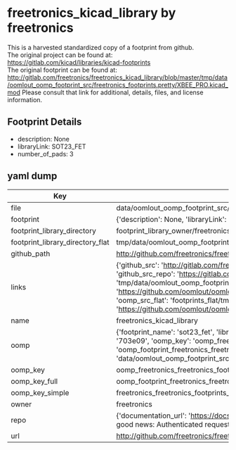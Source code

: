 # freetronics_kicad_library by freetronics  
This is a harvested standardized copy of a footprint from github.  
The original project can be found at:  
https://gitlab.com/kicad/libraries/kicad-footprints  
The original footprint can be found at:
http://gitlab.com/freetronics/freetronics_kicad_library/blob/master/tmp/data/oomlout_oomp_footprint_src/freetronics_footprints.pretty/XBEE_PRO.kicad_mod
Please consult that link for additional, details, files, and license information.  
## Footprint Details
* description: None  
* libraryLink: SOT23_FET  
* number_of_pads: 3  
## yaml dump  
| Key | Value |  
| --- | --- |  
| file | data/oomlout_oomp_footprint_src/freetronics_kicad_library/freetronics_footprints.pretty/SOT23_FET.kicad_mod |  
| footprint | {'description': None, 'libraryLink': 'SOT23_FET', 'number_of_pads': 3} |  
| footprint_library_directory | footprint_library_owner/freetronics_freetronics_kicad_library |  
| footprint_library_directory_flat | tmp/data/oomlout_oomp_footprint_src/footprints_flat/freetronics_freetronics_footprints_sot23_fet/working |  
| github_path | http://github.com/freetronics/freetronics_kicad_library/blob/master/tmp/data/oomlout_oomp_footprint_src/freetronics_footprints.pretty/SOT23_FET.kicad_mod |  
| links | {'github_src': 'http://gitlab.com/freetronics/freetronics_kicad_library/blob/master/tmp/data/oomlout_oomp_footprint_src/freetronics_footprints.pretty/XBEE_PRO.kicad_mod', 'github_src_repo': 'https://gitlab.com/kicad/libraries/kicad-footprints', 'oomp_bot': 'tmp/data/oomlout_oomp_footprint_src/footprints/freetronics_freetronics_footprints_sot23_fet/working', 'oomp_bot_github': 'https://github.com/oomlout/oomlout_oomp_footprint_bot/tree/main/tmp/data/oomlout_oomp_footprint_src/footprints/freetronics_freetronics_footprints_sot23_fet/working', 'oomp_src_flat': 'footprints_flat/tmp/data/oomlout_oomp_footprint_src/footprints_flat/freetronics_freetronics_footprints_sot23_fet/working', 'oomp_src_flat_github': 'https://github.com/oomlout/oomlout_oomp_footprint_src/tree/main/tmp/data/oomlout_oomp_footprint_src/footprints_flat/freetronics_freetronics_footprints_sot23_fet/working'} |  
| name | freetronics_kicad_library |  
| oomp | {'footprint_name': 'sot23_fet', 'library_name': 'freetronics_footprints', 'md5': '703e0919f58e69a4fb4c075d0c1d795d', 'md5_10': '703e0919f5', 'md5_5': '703e0', 'md5_6': '703e09', 'oomp_key': 'oomp_freetronics_freetronics_footprints_sot23_fet', 'oomp_key_extra': 'oomp_footprint_freetronics_freetronics_footprints_sot23_fet', 'oomp_key_full': 'oomp_footprint_freetronics_freetronics_footprints_sot23_fet_703e09', 'oomp_key_simple': 'freetronics_freetronics_footprints_sot23_fet', 'original_filename': 'data/oomlout_oomp_footprint_src/freetronics_kicad_library/freetronics_footprints.pretty/SOT23_FET.kicad_mod', 'owner_name': 'freetronics'} |  
| oomp_key | oomp_freetronics_freetronics_footprints_sot23_fet |  
| oomp_key_full | oomp_footprint_freetronics_freetronics_footprints_sot23_fet |  
| oomp_key_simple | freetronics_freetronics_footprints_sot23_fet |  
| owner | freetronics |  
| repo | {'documentation_url': 'https://docs.github.com/rest/overview/resources-in-the-rest-api#rate-limiting', 'message': "API rate limit exceeded for 84.66.142.224. (But here's the good news: Authenticated requests get a higher rate limit. Check out the documentation for more details.)"} |  
| url | http://github.com/freetronics/freetronics_kicad_library |  

